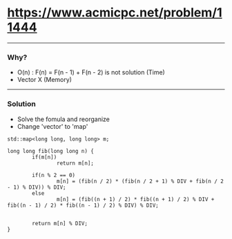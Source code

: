# https://www.acmicpc.net/problem/11444
-----------------------------------------

### Why?

- O(n) : F(n) = F(n - 1) + F(n - 2) is not solution (Time)
- Vector X (Memory)

-----------------------------------------

### Solution

- Solve the fomula and reorganize
- Change 'vector' to 'map'

```
std::map<long long, long long> m;

long long fib(long long n) {
		if(m[n])
				return m[n];
		
		if(n % 2 == 0) 
				m[n] = (fib(n / 2) * (fib(n / 2 + 1) % DIV + fib(n / 2 - 1) % DIV)) % DIV;
		else 
				m[n] = (fib((n + 1) / 2) * fib((n + 1) / 2) % DIV + fib((n - 1) / 2) * fib((n - 1) / 2) % DIV) % DIV;
		

		return m[n] % DIV;
}
```
